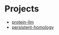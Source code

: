 # Projects
- [protein-llm](https://github.com/okmtyuta/protein-llm)
- [persistent-homology](https://github.com/okmtyuta/persistent-homology)